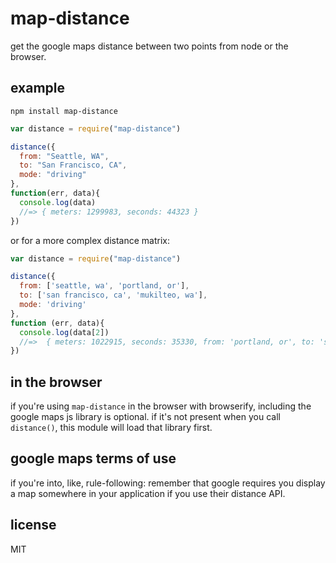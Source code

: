 # map-distance

get the google maps distance between two points from node or the browser.

## example
`npm install map-distance`

```js
var distance = require("map-distance")

distance({
  from: "Seattle, WA",
  to: "San Francisco, CA",
  mode: "driving"
},
function(err, data){
  console.log(data)
  //=> { meters: 1299983, seconds: 44323 }
})
```

or for a more complex distance matrix:
```js
var distance = require("map-distance")

distance({
  from: ['seattle, wa', 'portland, or'],
  to: ['san francisco, ca', 'mukilteo, wa'],
  mode: 'driving'
}, 
function (err, data){   
  console.log(data[2])
  //=>  { meters: 1022915, seconds: 35330, from: 'portland, or', to: 'san francisco, ca' }
})
```


## in the browser

if you're using `map-distance` in the browser with browserify, including the google maps js library is optional. if it's not present when you call `distance()`, this module will load that library first.

## google maps terms of use
if you're into, like, rule-following: remember that google requires you display a map somewhere in your application if you use their distance API.

## license
MIT
